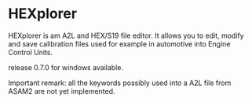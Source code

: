 # HEXplorer
HEXplorer is am A2L and HEX/S19 file editor.
It allows you to edit, modify and save calibration files used for example in automotive into Engine Control Units.

release 0.7.0 for windows available.

Important remark: all the keywords possibly used into a A2L file from ASAM2 are not yet implemented.
